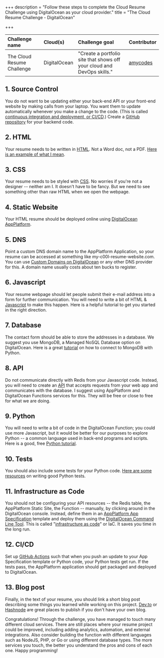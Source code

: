 +++
description = "Follow these steps to complete the Cloud Resume Challenge using DigitalOcean as your cloud provider."
title = "The Cloud Resume Challenge - DigitalOcean"

+++

| Challenge name             | Cloud(s)     | Challenge goal                                                         | Contributor                             |
| :------------------------- | :----------- | :--------------------------------------------------------------------- | :-------------------------------------- |
| The Cloud Resume Challenge | DigitalOcean | "Create a portfolio site that shows off your cloud and DevOps skills." | [amycodes](https://github.com/amycodes) |

## 1. Source Control

You do not want to be updating either your back-end API or your front-end website by making calls from your laptop. You want them to update automatically whenever you make a change to the code. (This is called [continuous integration and deployment, or CI/CD](https://help.github.com/en/actions/building-and-testing-code-with-continuous-integration/about-continuous-integration).) Create a [GitHub repository](https://help.github.com/en/github/creating-cloning-and-archiving-repositories/creating-a-new-repository) for your backend code.

## 2. HTML

Your resume needs to be written in [HTML](https://developer.mozilla.org/en-US/docs/Web/HTML). Not a Word doc, not a PDF. [Here is an example of what I mean](https://codepen.io/emzarts/pen/OXzmym).

## 3. CSS

Your resume needs to be styled with [CSS](https://www.w3schools.com/css/). No worries if you're not a designer -- neither am I. It doesn't have to be fancy. But we need to see something other than raw HTML when we open the webpage.

## 4. Static Website

Your HTML resume should be deployed online using [DigitalOcean AppPlatform](https://www.digitalocean.com/products/app-platform).

## 5. DNS

Point a custom DNS domain name to the AppPlatform Application, so your resume can be accessed at something like my-c00l-resume-website.com. You can use [Custom Domains on DigitalOcean](https://docs.digitalocean.com/products/networking/dns/) or any other DNS provider for this. A domain name usually costs about ten bucks to register.

## 6. Javascript

Your resume webpage should let people submit their e-mail address into a form for further communication. You will need to write a bit of HTML & [Javascript](https://developer.mozilla.org/en-US/docs/Web/JavaScript) to make this happen. Here is a helpful tutorial to get you started in the right direction.

## 7. Database

The contact form should be able to store the addresses in a database. We suggest you use MongoDB, a Managed NoSQL Database option on DigitalOcean. Here is a great [tutorial](https://realpython.com/introduction-to-mongodb-and-python/) on how to connect to MongoDB with Python.

## 8. API

Do not communicate directly with Redis from your Javascript code. Instead, you will need to create an [API](https://medium.com/@perrysetgo/what-exactly-is-an-api-69f36968a41f) that accepts requests from your web app and communicates with the database. I suggest using AppPlatform and DigitalOcean Functions services for this. They will be free or close to free for what we are doing.

## 9. Python

You will need to write a bit of code in the DigitalOcean Function; you could use more Javascript, but it would be better for our purposes to explore Python -- a common language used in back-end programs and scripts. Here is a good, free [Python tutorial](https://www.learnpython.org/).

## 10. Tests

You should also include some tests for your Python code. [Here are some resources](https://realpython.com/python-testing/) on writing good Python tests.

## 11. Infrastructure as Code

You should not be configuring your API resources -- the Redis table, the AppPlatform Static Site, the Function -- manually, by clicking around in the DigitalOcean console. Instead, define them in an [AppPlatform App Specification](https://docs.digitalocean.com/products/app-platform/reference/app-spec/) template and deploy them using the [DigitalOcean Command Line Tool](https://docs.digitalocean.com/reference/doctl/). This is called "[infrastructure as code](https://www.hashicorp.com/resources/what-is-infrastructure-as-code/)" or IaC. It saves you time in the long run.

## 12. CI/CD

Set up [GitHub Actions](https://help.github.com/en/actions/getting-started-with-github-actions/about-github-actions) such that when you push an update to your App Specification template or Python code, your Python tests get run. If the tests pass, the AppPlatform application should get packaged and deployed to DigitalOcean.

## 13. Blog post

Finally, in the text of your resume, you should link a short blog post describing some things you learned while working on this project. [Dev.to](https://dev.to/) or [Hashnode](https://hashnode.com/) are great places to publish if you don't have your own blog.

Congratulations! Through the challenge, you have managed to touch many different cloud services. There are still places where your resume project could be improved, including adding analytics, automation, and external integrations. Also consider building the function with different languages such as NodeJS, PHP, or Go or using different database types. The more services you touch, the better you understand the pros and cons of each one. Happy programming!
